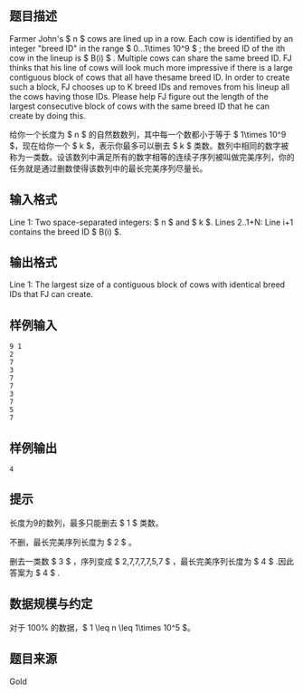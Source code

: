 ## 题目描述

Farmer John's  $ n $  cows are lined up in a row. Each cow is identified by an integer "breed ID" in the range  $ 0...1\times 10^9 $ ; the breed ID of the ith cow in the lineup is  $ B(i) $ . Multiple cows can share the same breed ID. FJ thinks that his line of cows will look much more impressive if there is a large contiguous block of cows that all have thesame breed ID. In order to create such a block, FJ chooses up to K breed IDs and removes from his lineup all the cows having those IDs. Please help FJ figure out the length of the largest consecutive block of cows with the same breed ID that he can create by doing this.

给你一个长度为 $ n $ 的自然数数列，其中每一个数都小于等于 $ 1\times 10^9 $，现在给你一个 $ k $，表示你最多可以删去 $ k $ 类数。数列中相同的数字被称为一类数。设该数列中满足所有的数字相等的连续子序列被叫做完美序列，你的任务就是通过删数使得该数列中的最长完美序列尽量长。

## 输入格式

Line 1: Two space-separated integers:  $ n $  and  $ k $.
Lines 2..1+N: Line i+1 contains the breed ID $ B(i) $.

## 输出格式

Line 1: The largest size of a contiguous block of cows with identical breed IDs that FJ can create.

## 样例输入

```
9 1
2
7
3
7
7
3
7
5
7
```

## 样例输出

```
4
```

## 提示

长度为9的数列，最多只能删去 $ 1 $ 类数。

不删，最长完美序列长度为 $ 2 $ 。

删去一类数 $ 3 $ ，序列变成 $ 2,7,7,7,7,5,7 $ ，最长完美序列长度为 $ 4 $ .因此答案为 $ 4 $ .

## 数据规模与约定

对于 $100\%$ 的数据，$  1 \leq n \leq 1\times 10^5  $。

## 题目来源

Gold

